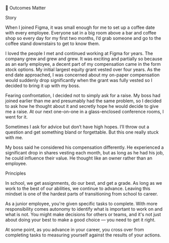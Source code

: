 🔴 Outcomes Matter

Story

When I joined Figma, it was small enough for me to set up a coffee date with every employee. Everyone sat in a big room above a bar and coffee shop so every day for my first two months, I’d grab someone and go to the coffee stand downstairs to get to know them.

I loved the people I met and continued working at Figma for years. The company grew and grew and grew. It was exciting and partially so because as an early employee, a decent part of my compensation came in the form stock options. My initial largest equity grant vested over four years. As the end date approached, I was concerned about my on-paper compensation would suddenly drop significantly when the grant was fully vested so I decided to bring it up with my boss.

Fearing confrontation, I decided not to simply ask for a raise. My boss had joined earlier than me and presumably had the same problem, so I decided to ask how he thought about it and secretly hope he would decide to give me a raise. At our next one-on-one in a glass-enclosed conference rooms, I went for it.

Sometimes I ask for advice but don’t have high hopes. I’ll throw out a question and get something bland or forgettable. But this one really stuck with me.

My boss said he considered his compensation differently. He experienced a significant drop in shares vesting each month, but as long as he had his job, he could influence their value. He thought like an owner rather than an employee.

Principles

In school, we get assignments, do our best, and get a grade. As long as we work to the best of our abilities, we continue to advance. Leaving this mindset is one of the hardest parts of transitioning from school to career.

As a junior employee, you're given specific tasks to complete. With more responsibility comes autonomy to identify what is important to work on and what is not. You might make decisions for others or teams, and it's not just about doing your best to make a good choice — you need to get it right.

At some point, as you advance in your career, you cross over from completing tasks to measuring yourself against the results of your actions.
